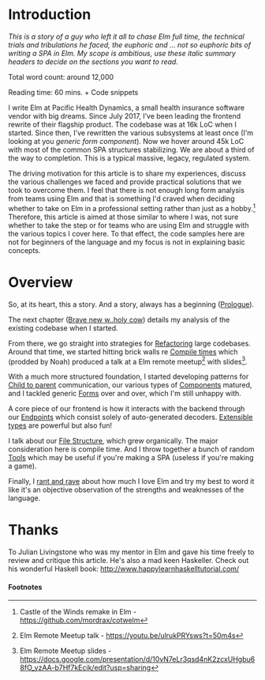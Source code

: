 # Introduction


_This is a story of a guy who left it all to chase Elm full time, the technical trials and tribulations he faced, the euphoric and … not so euphoric bits of writing a SPA in Elm. My scope is ambitious, use these italic summary headers to decide on the sections you want to read._

Total word count: around 12,000

Reading time: 60 mins. + Code snippets

I write Elm at Pacific Health Dynamics, a small health insurance software vendor with big dreams. Since July 2017, I’ve been leading the frontend rewrite of their flagship product.
The codebase was at 16k LoC when I started. Since then, I’ve rewritten the various subsystems at least once (I'm looking at you _generic form component_). Now we hover around 45k LoC with most of the common SPA structures stabilizing. We are about a third of the way to completion. This is a typical massive, legacy, regulated system.

The driving motivation for this article is to share my experiences, discuss the various challenges we faced and provide practical solutions that we took to overcome them. I feel that there is not enough long form analysis from teams using Elm and that is something I'd craved when deciding whether to take on Elm in a professional setting rather than just as a hobby.[^1] Therefore, this article is aimed at those similar to where I was, not sure whether to take the step or for teams who are using Elm and struggle with the various topics I cover here. To that effect, the code samples here are not for beginners of the language and my focus is not in explaining basic concepts.



# Overview

So, at its heart, this a story. And a story, always has a beginning ([Prologue](/chapters/prologue.md)).

The next chapter ([Brave new w..holy cow](/chapters/brave-new-world.md)) details my analysis of the existing codebase when I started.

From there, we go straight into strategies for [Refactoring](/chapters/refactoring.md) large codebases. Around that time, we started hitting brick walls re [Compile times](/chapters/compile-time.md) which (prodded by Noah) produced a talk at a Elm remote meetup[^2] with slides[^3].

With a much more structured foundation, I started developing patterns for [Child to parent](/chapters/child-to-parent.md) communication, our various types of [Components](/chapters/components.md) matured, and I tackled generic [Forms](/chapters/forms.md) over and over, which I'm still unhappy with.

A core piece of our frontend is how it interacts with the backend through our [Endpoints](/chapters/endpoints.md) which consist solely of auto-generated decoders. [Extensible types](/chapters/extensible-type-hell.md) are powerful but also fun!

I talk about our [File Structure](/chapters/file-structure.md), which grew organically. The major consideration here is compile time. And I throw together a bunch of random [Tools](/chapters/tools.md) which may be useful if you're making a SPA (useless if you're making a game).

Finally, I [rant and rave](/chapters/final-words.md) about how much I love Elm and try my best to word it like it's an objective observation of the strengths and weaknesses of the language.

# Thanks

To Julian Livingstone who was my mentor in Elm and gave his time freely to review and critique this article.
He's also a mad keen Haskeller. Check out his wonderful Haskell book: http://www.happylearnhaskelltutorial.com/

#### Footnotes

[^1]: Castle of the Winds remake in Elm - https://github.com/mordrax/cotwelm
[^2]: Elm Remote Meetup talk - https://youtu.be/ulrukPRYsws?t=50m4s
[^3]: Elm Remote Meetup slides - https://docs.google.com/presentation/d/10vN7eLr3qsd4nK2zcxUHgbu68fO_yzAA-b7Hf7kEcik/edit?usp=sharing